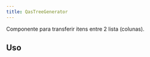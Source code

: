 ```yaml
---
title: QasTreeGenerator
---
```


Componente para transferir itens entre 2 lista (colunas).

<!-- <doc-api file="tree-generator/QasTreeGenerator" name="QasTreeGenerator" /> -->

## Uso

<doc-example file="QasTreeGenerator/Basic" title="Básico" />

<!-- <doc-example file="QasTransfer/DefaultSlot" title="Slot default" /> -->
